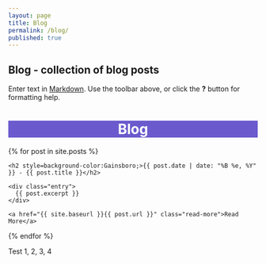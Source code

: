 ```yaml
---
layout: page
title: Blog
permalink: /blog/
published: true
---
```


## Blog - collection of blog posts

Enter text in [Markdown](http://daringfireball.net/projects/markdown/). Use the toolbar above, or click the **?** button for formatting help.

<h1 style=background-color:SlateBlue;color:White; align="center">Blog</h1>

<div class="posts">
  {% for post in site.posts %}
  <article class="post">

    <h2 style=background-color:Gainsboro;>{{ post.date | date: "%B %e, %Y" }} - {{ post.title }}</h2>
    
    <div class="entry">
      {{ post.excerpt }}
    </div>

    <a href="{{ site.baseurl }}{{ post.url }}" class="read-more">Read More</a>
  </article>
  {% endfor %}
</div>

Test 1, 2, 3, 4
